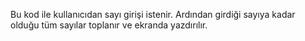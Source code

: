 Bu kod ile kullanıcıdan sayı girişi istenir. Ardından girdiği sayıya kadar olduğu tüm sayılar toplanır ve ekranda yazdırılır.

